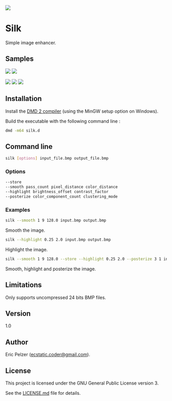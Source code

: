 ![](https://github.com/senselogic/SILK/blob/master/LOGO/silk.png)

# Silk

Simple image enhancer.

## Samples

![](https://github.com/senselogic/SILK/blob/master/SAMPLE/mountain.png)
![](https://github.com/senselogic/SILK/blob/master/SAMPLE/mountain_smooth.png)

![](https://github.com/senselogic/SILK/blob/master/SAMPLE/tux.png)
![](https://github.com/senselogic/SILK/blob/master/SAMPLE/tux_smooth.png)
![](https://github.com/senselogic/SILK/blob/master/SAMPLE/tux_smooth_highlight_posterize.png)

## Installation

Install the [DMD 2 compiler](https://dlang.org/download.html) (using the MinGW setup option on Windows).

Build the executable with the following command line :

```bash
dmd -m64 silk.d
```

## Command line

```bash
silk [options] input_file.bmp output_file.bmp
```

### Options

```bash
--store
--smooth pass_count pixel_distance color_distance
--highlight brightness_offset contrast_factor
--posterize color_component_count clustering_mode
```

### Examples

```bash
silk --smooth 1 9 128.0 input.bmp output.bmp
```

Smooth the image.

```bash
silk --highlight 0.25 2.0 input.bmp output.bmp
```

Highlight the image.

```bash
silk --smooth 1 9 128.0 --store --highlight 0.25 2.0 --posterize 3 1 input.bmp output.bmp
```

Smooth, highlight and posterize the image.

## Limitations

Only supports uncompressed 24 bits BMP files.

## Version

1.0

## Author

Eric Pelzer (ecstatic.coder@gmail.com).

## License

This project is licensed under the GNU General Public License version 3.

See the [LICENSE.md](LICENSE.md) file for details.

